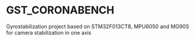 # GST_CORONABENCH
Gyrostabilization project based on STM32F013CT8, MPU6050 and MG90S for camera stabilization in one axis
